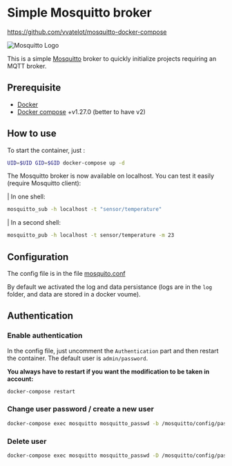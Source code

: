 # Simple Mosquitto broker

<https://github.com/vvatelot/mosquitto-docker-compose>

![Mosquitto Logo](https://mosquitto.org/images/mosquitto-text-side-28.png 'Mosquitto')

This is a simple [Mosquitto](https://mosquitto.org) broker to quickly initialize projects requiring an MQTT broker.

## Prerequisite

- [Docker](https://www.docker.com/)
- [Docker compose](https://docs.docker.com/compose/) +v1.27.0 (better to have v2)

## How to use

To start the container, just :

```bash
UID=$UID GID=$GID docker-compose up -d
```

The Mosquitto broker is now available on localhost. You can test it easily (require Mosquitto client):

| In one shell:

```bash
mosquitto_sub -h localhost -t "sensor/temperature"
```

| In a second shell:

```bash
mosquitto_pub -h localhost -t sensor/temperature -m 23
```

## Configuration

The config file is in the file [mosquito.conf](./config/mosquitto.conf)

By default we activated the log and data persistance (logs are in the `log` folder, and data are stored in a docker voume).

## Authentication

### Enable authentication

In the config file, just uncomment the `Authentication` part and then restart the container.
The default user is `admin/password`.

**You always have to restart if you want the modification to be taken in account:**

```bash
docker-compose restart
```

### Change user password / create a new user

```bash
docker-compose exec mosquitto mosquitto_passwd -b /mosquitto/config/password.txt user password
```

### Delete user

```bash
docker-compose exec mosquitto mosquitto_passwd -D /mosquitto/config/password.txt user
```
